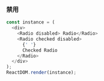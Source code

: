 ### 禁用

<!--start-code-->

```js
const instance = (
  <div>
    <Radio disabled> Radio</Radio>
    <Radio checked disabled>
      {' '}
      Checked Radio
    </Radio>
  </div>
);
ReactDOM.render(instance);
```

<!--end-code-->
